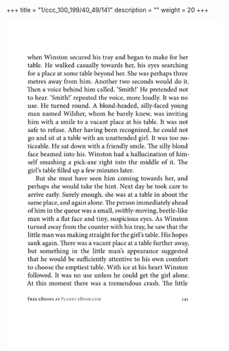 +++
title = "1/ccc_100_199/40_49/141"
description = ""
weight = 20
+++

<img class="center-fit-jpg" src="/jpg_/out_jpg_1984__141.jpg" ></img>

